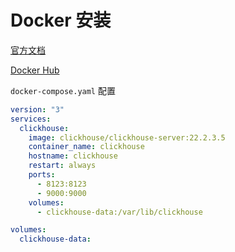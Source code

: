 # Docker 安装

[官方文档](https://clickhouse.com/docs/zh/getting-started/install/#from-docker-image)

[Docker Hub](https://hub.docker.com/r/clickhouse/clickhouse-server/)

`docker-compose.yaml` 配置

```yaml
version: "3"
services:
  clickhouse:
    image: clickhouse/clickhouse-server:22.2.3.5
    container_name: clickhouse
    hostname: clickhouse
    restart: always
    ports:
      - 8123:8123
      - 9000:9000
    volumes:
      - clickhouse-data:/var/lib/clickhouse

volumes:
  clickhouse-data:
```
